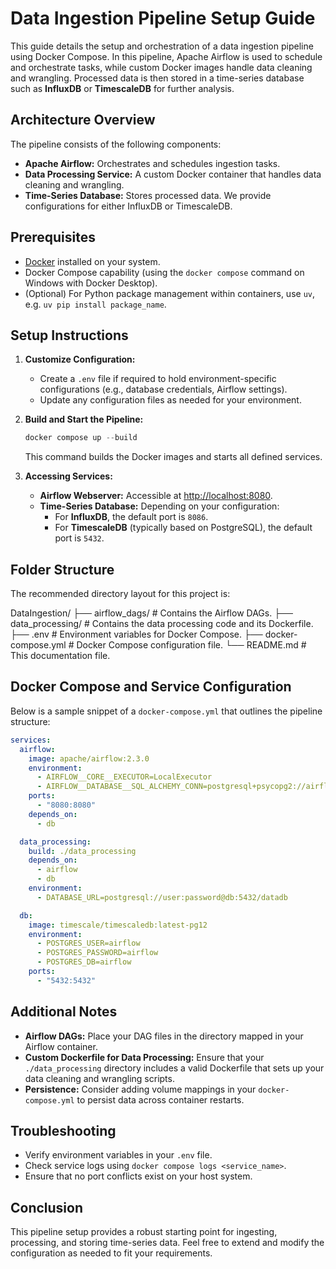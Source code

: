 # Data Ingestion Pipeline Setup Guide

This guide details the setup and orchestration of a data ingestion pipeline using Docker Compose. In this pipeline, Apache Airflow is used to schedule and orchestrate tasks, while custom Docker images handle data cleaning and wrangling. Processed data is then stored in a time-series database such as **InfluxDB** or **TimescaleDB** for further analysis.

## Architecture Overview

The pipeline consists of the following components:

- **Apache Airflow:** Orchestrates and schedules ingestion tasks.
- **Data Processing Service:** A custom Docker container that handles data cleaning and wrangling.
- **Time-Series Database:** Stores processed data. We provide configurations for either InfluxDB or TimescaleDB.

## Prerequisites

- [Docker](https://docs.docker.com/get-docker/) installed on your system.
- Docker Compose capability (using the `docker compose` command on Windows with Docker Desktop).
- (Optional) For Python package management within containers, use `uv`, e.g. `uv pip install package_name`.

## Setup Instructions

1. **Customize Configuration:**
   - Create a `.env` file if required to hold environment-specific configurations (e.g., database credentials, Airflow settings).
   - Update any configuration files as needed for your environment.

2. **Build and Start the Pipeline:**

   ```powershell
   docker compose up --build
   ```

   This command builds the Docker images and starts all defined services.

3. **Accessing Services:**
   - **Airflow Webserver:** Accessible at [http://localhost:8080](http://localhost:8080).
   - **Time-Series Database:** Depending on your configuration:
     - For **InfluxDB**, the default port is `8086`.
     - For **TimescaleDB** (typically based on PostgreSQL), the default port is `5432`.

## Folder Structure

The recommended directory layout for this project is:

DataIngestion/
├── airflow_dags/         # Contains the Airflow DAGs.
├── data_processing/      # Contains the data processing code and its Dockerfile.
├── .env                  # Environment variables for Docker Compose.
├── docker-compose.yml    # Docker Compose configuration file.
└── README.md             # This documentation file.

## Docker Compose and Service Configuration

Below is a sample snippet of a `docker-compose.yml` that outlines the pipeline structure:

```yaml
services:
  airflow:
    image: apache/airflow:2.3.0
    environment:
      - AIRFLOW__CORE__EXECUTOR=LocalExecutor
      - AIRFLOW__DATABASE__SQL_ALCHEMY_CONN=postgresql+psycopg2://airflow:airflow@db:5432/airflow
    ports:
      - "8080:8080"
    depends_on:
      - db

  data_processing:
    build: ./data_processing
    depends_on:
      - airflow
      - db
    environment:
      - DATABASE_URL=postgresql://user:password@db:5432/datadb

  db:
    image: timescale/timescaledb:latest-pg12
    environment:
      - POSTGRES_USER=airflow
      - POSTGRES_PASSWORD=airflow
      - POSTGRES_DB=airflow
    ports:
      - "5432:5432"
```

## Additional Notes

- **Airflow DAGs:** Place your DAG files in the directory mapped in your Airflow container.
- **Custom Dockerfile for Data Processing:** Ensure that your `./data_processing` directory includes a valid Dockerfile that sets up your data cleaning and wrangling scripts.
- **Persistence:** Consider adding volume mappings in your `docker-compose.yml` to persist data across container restarts.

## Troubleshooting

- Verify environment variables in your `.env` file.
- Check service logs using `docker compose logs <service_name>`.
- Ensure that no port conflicts exist on your host system.

## Conclusion

This pipeline setup provides a robust starting point for ingesting, processing, and storing time-series data. Feel free to extend and modify the configuration as needed to fit your requirements.
